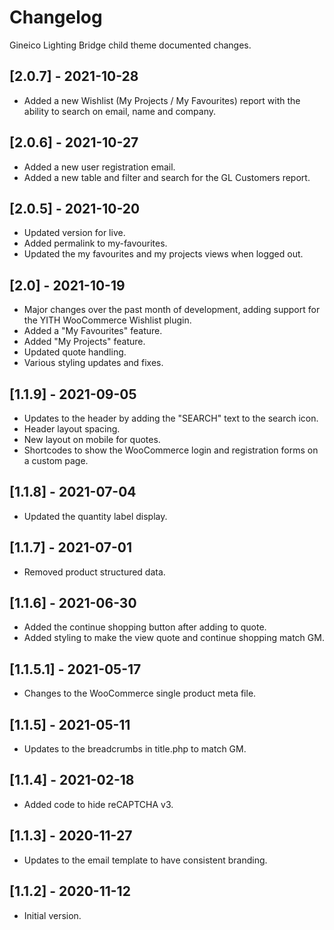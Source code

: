 # Changelog

Gineico Lighting Bridge child theme documented changes.
## [2.0.7] - 2021-10-28
* Added a new Wishlist (My Projects / My Favourites) report with the ability to search on email, name and company.

## [2.0.6] - 2021-10-27
* Added a new user registration email.
* Added a new table and filter and search for the GL Customers report.

## [2.0.5] - 2021-10-20
* Updated version for live.
* Added permalink to my-favourites.
* Updated the my favourites and my projects views when logged out.

## [2.0] - 2021-10-19
* Major changes over the past month of development, adding support for the YITH WooCommerce Wishlist plugin.
* Added a "My Favourites" feature.
* Added "My Projects" feature.
* Updated quote handling.
* Various styling updates and fixes.

## [1.1.9] - 2021-09-05 
* Updates to the header by adding the "SEARCH" text to the search icon.
* Header layout spacing.
* New layout on mobile for quotes.
* Shortcodes to show the WooCommerce login and registration forms on a custom page.

## [1.1.8] - 2021-07-04
* Updated the quantity label display.

## [1.1.7] - 2021-07-01
* Removed product structured data.

## [1.1.6] - 2021-06-30
* Added the continue shopping button after adding to quote.
* Added styling to make the view quote and continue shopping match GM.

## [1.1.5.1] - 2021-05-17
* Changes to the WooCommerce single product meta file.

## [1.1.5] - 2021-05-11
* Updates to the breadcrumbs in title.php to match GM.

## [1.1.4] - 2021-02-18
* Added code to hide reCAPTCHA v3.

## [1.1.3] - 2020-11-27
- Updates to the email template to have consistent branding.

## [1.1.2] - 2020-11-12
- Initial version.
